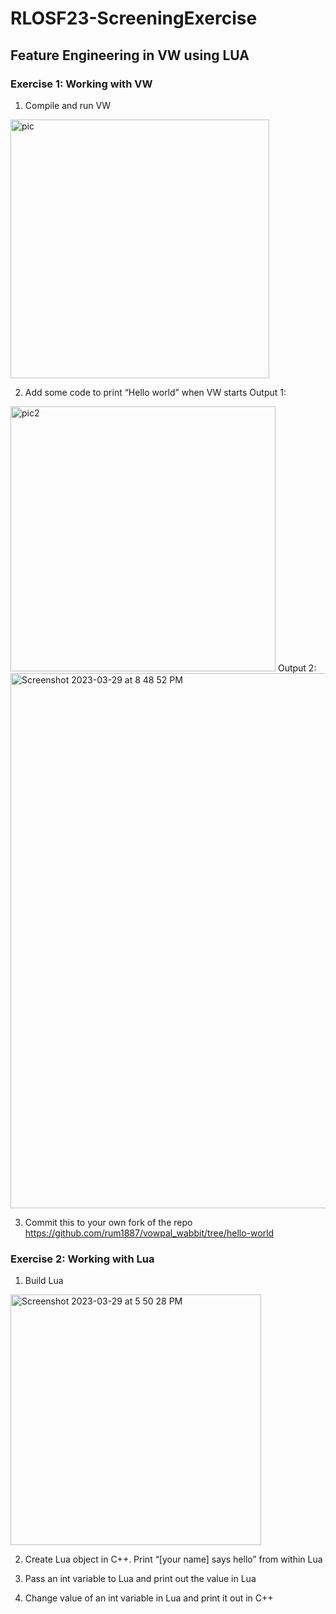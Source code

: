 # RLOSF23-ScreeningExercise

## Feature Engineering in VW using LUA

### Exercise 1: Working with VW
1. Compile and run VW
<img width="414" alt="pic" src="https://user-images.githubusercontent.com/57267583/228522332-188248c1-21f4-4441-83a9-06fe548a2f40.png">

2. Add some code to print “Hello world” when VW starts
Output 1:
<img width="424" alt="pic2" src="https://user-images.githubusercontent.com/57267583/228522754-7a69e7ca-10b3-4c2c-9c19-5b0d9361a73c.png">
Output 2:
<img width="856" alt="Screenshot 2023-03-29 at 8 48 52 PM" src="https://user-images.githubusercontent.com/57267583/228586960-0e1d0be9-7b0b-4880-a8fa-ebfba4fe81c1.png">

3. Commit this to your own fork of the repo<br>
https://github.com/rum1887/vowpal_wabbit/tree/hello-world 

### Exercise 2: Working with Lua

1. Build Lua
<img width="401" alt="Screenshot 2023-03-29 at 5 50 28 PM" src="https://user-images.githubusercontent.com/57267583/228533664-4d483ef5-43cc-4e17-bcd5-ef1be58b7b05.png">

2. Create Lua object in C++. Print “[your name] says hello” from within Lua

3. Pass an int variable to Lua and print out the value in Lua

4. Change value of an int variable in Lua and print it out in C++
